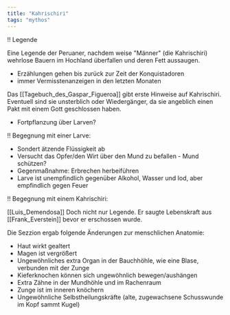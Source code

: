 ```yaml
---
title: "Kahrischiri"
tags: "mythos"
---
```

!! Legende

Eine Legende der Peruaner, nachdem weise "Männer" (die Kahrischiri) wehrlose Bauern im Hochland überfallen und deren Fett aussaugen.

* Erzählungen gehen bis zurück zur Zeit der Konquistadoren
* immer Vermisstenanzeigen in den letzten Monaten

Das [[Tagebuch_des_Gaspar_Figueroa]] gibt erste Hinweise auf Kahrischiri. Eventuell sind sie unsterblich oder Wiedergänger, da sie angeblich einen Pakt mit einem Gott geschlossen haben.

* Fortpflanzung über Larven?

!! Begegnung mit einer Larve:

* Sondert ätzende Flüssigkeit ab
* Versucht das Opfer/den Wirt über den Mund zu befallen - Mund schützen?
* Gegenmaßnahme: Erbrechen herbeiführen
* Larve ist unempfindlich gegenüber Alkohol, Wasser und Iod, aber empfindlich gegen Feuer

!! Begegnung mit einem Kahrischiri:

 [[Luis_Demendosa]] Doch nicht nur Legende. Er saugte Lebenskraft aus [[Frank_Everstein]] bevor er erschossen wurde.

Die Sezzion ergab folgende Änderungen zur menschlichen Anatomie:

* Haut wirkt gealtert
* Magen ist vergrößert
* Ungewöhnliches extra Organ in der Bauchhöhle, wie eine Blase, verbunden mit der Zunge
* Kieferknochen können sich ungewöhnlich bewegen/aushängen
* Extra Zähne in der Mundhöhle und im Rachenraum
* Zunge ist im inneren knöchern
* Ungewöhnliche Selbstheilungskräfte (alte, zugewachsene Schusswunde im Kopf sammt Kugel)


